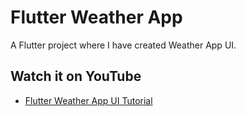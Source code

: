 # Flutter Weather App

A Flutter project where I have created Weather App UI.

## Watch it on YouTube

- [Flutter Weather App UI Tutorial](https://youtu.be/A9EWCl67hKw)


